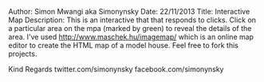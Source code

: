 Author: Simon Mwangi aka Simonynsky
Date: 22/11/2013
Title: Interactive Map
Description: This is an interactive that that responds to clicks. Click on a particular area on the mpa (marked by green) to reveal the details of the area. I've used http://www.maschek.hu/imagemap/ which is an online map editor to create the HTML map of a model house. Feel free to fork this projects.

Kind Regards
twitter.com/simonynsky
facebook.com/simonynsky
